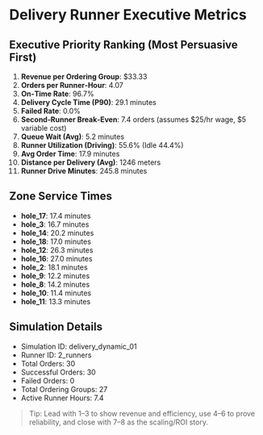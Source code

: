 # Delivery Runner Executive Metrics

## Executive Priority Ranking (Most Persuasive First)
1. **Revenue per Ordering Group**: $33.33
2. **Orders per Runner‑Hour**: 4.07
3. **On‑Time Rate**: 96.7%
4. **Delivery Cycle Time (P90)**: 29.1 minutes
5. **Failed Rate**: 0.0%
6. **Second‑Runner Break‑Even**: 7.4 orders (assumes $25/hr wage, $5 variable cost)
7. **Queue Wait (Avg)**: 5.2 minutes
8. **Runner Utilization (Driving)**: 55.6% (Idle 44.4%)
9. **Avg Order Time**: 17.9 minutes
10. **Distance per Delivery (Avg)**: 1246 meters
11. **Runner Drive Minutes**: 245.8 minutes

## Zone Service Times
- **hole_17**: 17.4 minutes
- **hole_3**: 16.7 minutes
- **hole_14**: 20.2 minutes
- **hole_18**: 17.0 minutes
- **hole_12**: 26.3 minutes
- **hole_16**: 27.0 minutes
- **hole_2**: 18.1 minutes
- **hole_9**: 12.2 minutes
- **hole_8**: 14.2 minutes
- **hole_10**: 11.4 minutes
- **hole_11**: 13.3 minutes


## Simulation Details
- Simulation ID: delivery_dynamic_01
- Runner ID: 2_runners
- Total Orders: 30
- Successful Orders: 30
- Failed Orders: 0
- Total Ordering Groups: 27
- Active Runner Hours: 7.4

> Tip: Lead with 1–3 to show revenue and efficiency, use 4–6 to prove reliability, and close with 7–8 as the scaling/ROI story.
